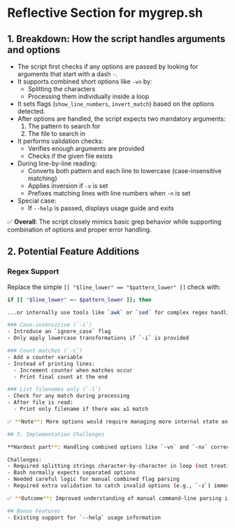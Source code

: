 # Reflective Section for mygrep.sh

## 1. Breakdown: How the script handles arguments and options

- The script first checks if any options are passed by looking for arguments that start with a dash `-`.
- It supports combined short options like `-vn` by:
  - Splitting the characters
  - Processing them individually inside a loop
- It sets flags (`show_line_numbers`, `invert_match`) based on the options detected.
- After options are handled, the script expects two mandatory arguments:
  1. The pattern to search for
  2. The file to search in
- It performs validation checks:
  - Verifies enough arguments are provided
  - Checks if the given file exists
- During line-by-line reading:
  - Converts both pattern and each line to lowercase (case-insensitive matching)
  - Applies inversion if `-v` is set
  - Prefixes matching lines with line numbers when `-n` is set
- Special case:
  - If `--help` is passed, displays usage guide and exits

✅ **Overall**: The script closely mimics basic grep behavior while supporting combination of options and proper error handling.

## 2. Potential Feature Additions

### Regex Support
Replace the simple `[[ "$line_lower" == "$pattern_lower" ]]` check with:
```bash
if [[ "$line_lower" =~ $pattern_lower ]]; then

...or internally use tools like `awk` or `sed` for complex regex handling.

### Case-insensitive (`-i`)
- Introduce an `ignore_case` flag
- Only apply lowercase transformations if `-i` is provided

### Count matches (`-c`)
- Add a counter variable
- Instead of printing lines:
  - Increment counter when matches occur
  - Print final count at the end

### List filenames only (`-l`)
- Check for any match during processing
- After file is read:
  - Print only filename if there was ≥1 match

✅ **Note**: More options would require managing more internal state and adjusting output behavior.

## 3. Implementation Challenges

**Hardest part**: Handling combined options like `-vn` and `-nv` correctly.

Challenges:
- Required splitting strings character-by-character in loop (not treating each `-$option` separately)
- Bash normally expects separated options
- Needed careful logic for manual combined flag parsing
- Required extra validation to catch invalid options (e.g., `-z`) immediately

✅ **Outcome**: Improved understanding of manual command-line parsing in Bash without `getopts`.

## Bonus Features
- Existing support for `--help` usage information
